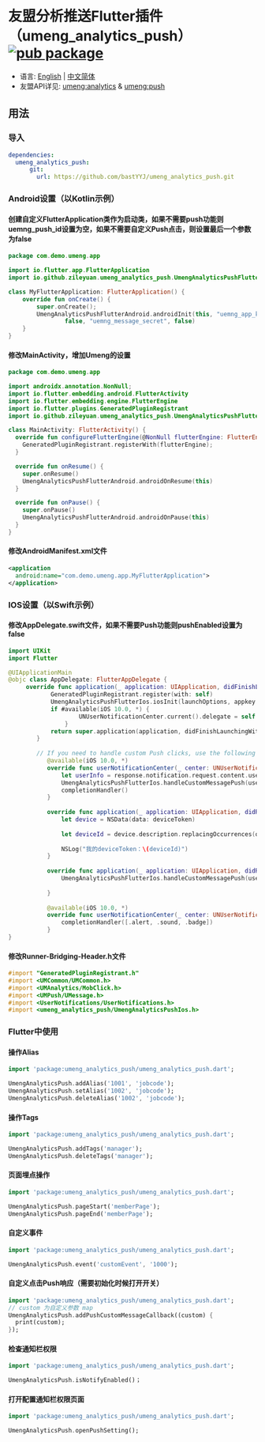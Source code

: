 # 友盟分析推送Flutter插件（umeng_analytics_push） [![pub package](https://img.shields.io/pub/v/umeng_analytics_push)](https://pub.flutter-io.cn/packages/umeng_analytics_push)

- 语言: [English](https://github.com/bastYYJ/umeng_analytics_push) | [中文简体](https://github.com/bastYYJ/umeng_analytics_push/blob/master/README_zh.md)
- 友盟API详见: [umeng:analytics](http://mobile.umeng.com/analytics) & [umeng:push](http://mobile.umeng.com/push)

## 用法

### 导入


```yaml
dependencies:
  umeng_analytics_push:
      git:
        url: https://github.com/bastYYJ/umeng_analytics_push.git
```

### Android设置（以Kotlin示例）

#### 创建自定义FlutterApplication类作为启动类，如果不需要push功能则uemng_push_id设置为空，如果不需要自定义Push点击，则设置最后一个参数为false

```kotlin
package com.demo.umeng.app

import io.flutter.app.FlutterApplication
import io.github.zileyuan.umeng_analytics_push.UmengAnalyticsPushFlutterAndroid

class MyFlutterApplication: FlutterApplication() {
    override fun onCreate() {
        super.onCreate();
        UmengAnalyticsPushFlutterAndroid.androidInit(this, "uemng_app_key", "default",
                false, "uemng_message_secret", false)
    }
}
```

#### 修改MainActivity，增加Umeng的设置

```kotlin
package com.demo.umeng.app

import androidx.annotation.NonNull;
import io.flutter.embedding.android.FlutterActivity
import io.flutter.embedding.engine.FlutterEngine
import io.flutter.plugins.GeneratedPluginRegistrant
import io.github.zileyuan.umeng_analytics_push.UmengAnalyticsPushFlutterAndroid

class MainActivity: FlutterActivity() {
  override fun configureFlutterEngine(@NonNull flutterEngine: FlutterEngine) {
    GeneratedPluginRegistrant.registerWith(flutterEngine);
  }

  override fun onResume() {
    super.onResume()
    UmengAnalyticsPushFlutterAndroid.androidOnResume(this)
  }

  override fun onPause() {
    super.onPause()
    UmengAnalyticsPushFlutterAndroid.androidOnPause(this)
  }
}
```

#### 修改AndroidManifest.xml文件

```xml
<application
  android:name="com.demo.umeng.app.MyFlutterApplication">
</application>
```

### IOS设置（以Swift示例）

#### 修改AppDelegate.swift文件，如果不需要Push功能则pushEnabled设置为false

```swift
import UIKit
import Flutter

@UIApplicationMain
@objc class AppDelegate: FlutterAppDelegate {
     override func application(_ application: UIApplication, didFinishLaunchingWithOptions launchOptions: [UIApplication.LaunchOptionsKey: Any]?) -> Bool {
            GeneratedPluginRegistrant.register(with: self)
            UmengAnalyticsPushFlutterIos.iosInit(launchOptions, appkey:"uemng_app_key", channel:"appstore", logEnabled:false, pushEnabled:true);
            if #available(iOS 10.0, *) {
                    UNUserNotificationCenter.current().delegate = self
                }
            return super.application(application, didFinishLaunchingWithOptions: launchOptions)
        }
    
        // If you need to handle custom Push clicks, use the following code
           @available(iOS 10.0, *)
           override func userNotificationCenter(_ center: UNUserNotificationCenter, didReceive response: UNNotificationResponse, withCompletionHandler completionHandler: @escaping () -> Void) {
               let userInfo = response.notification.request.content.userInfo
               UmengAnalyticsPushFlutterIos.handleCustomMessagePush(userInfo)
               completionHandler()
           }
           
           override func application(_ application: UIApplication, didRegisterForRemoteNotificationsWithDeviceToken deviceToken: Data) {
               let device = NSData(data: deviceToken)
               
               let deviceId = device.description.replacingOccurrences(of:"<", with:"").replacingOccurrences(of:">", with:"").replacingOccurrences(of:" ", with:"")
               
               NSLog("我的deviceToken：\(deviceId)")
           }
           
           override func application(_ application: UIApplication, didReceiveRemoteNotification userInfo: [AnyHashable : Any]) {
               UmengAnalyticsPushFlutterIos.handleCustomMessagePush(userInfo)
       
           }
           
           @available(iOS 10.0, *)
           override func userNotificationCenter(_ center: UNUserNotificationCenter, willPresent notification: UNNotification, withCompletionHandler completionHandler: @escaping (UNNotificationPresentationOptions) -> Void) {
               completionHandler([.alert, .sound, .badge])
           }
}
```

#### 修改Runner-Bridging-Header.h文件

```objectivec
#import "GeneratedPluginRegistrant.h"
#import <UMCommon/UMCommon.h>
#import <UMAnalytics/MobClick.h>
#import <UMPush/UMessage.h>
#import <UserNotifications/UserNotifications.h>
#import <umeng_analytics_push/UmengAnalyticsPushIos.h>
```

### Flutter中使用

#### 操作Alias

```dart
import 'package:umeng_analytics_push/umeng_analytics_push.dart';

UmengAnalyticsPush.addAlias('1001', 'jobcode');
UmengAnalyticsPush.setAlias('1002', 'jobcode');
UmengAnalyticsPush.deleteAlias('1002', 'jobcode');
```

#### 操作Tags

```dart
import 'package:umeng_analytics_push/umeng_analytics_push.dart';

UmengAnalyticsPush.addTags('manager');
UmengAnalyticsPush.deleteTags('manager');
```

#### 页面埋点操作

```dart
import 'package:umeng_analytics_push/umeng_analytics_push.dart';

UmengAnalyticsPush.pageStart('memberPage');
UmengAnalyticsPush.pageEnd('memberPage');
```

#### 自定义事件

```dart
import 'package:umeng_analytics_push/umeng_analytics_push.dart';

UmengAnalyticsPush.event('customEvent', '1000');
```

#### 自定义点击Push响应（需要初始化时候打开开关）

```dart
import 'package:umeng_analytics_push/umeng_analytics_push.dart';
// custom 为自定义参数 map
UmengAnalyticsPush.addPushCustomMessageCallback((custom) {
  print(custom);
});
```

#### 检查通知栏权限

```dart
import 'package:umeng_analytics_push/umeng_analytics_push.dart';

UmengAnalyticsPush.isNotifyEnabled()；
```

#### 打开配置通知栏权限页面

```dart
import 'package:umeng_analytics_push/umeng_analytics_push.dart';

UmengAnalyticsPush.openPushSetting();
```

